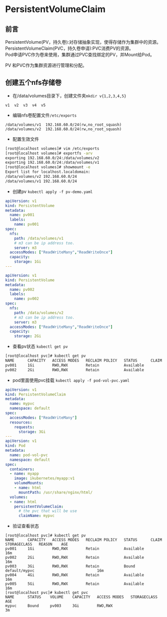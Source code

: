 # PersistentVolumeClaim

## 前言

PersistentVolume(PV，持久卷):对存储抽象实现，使得存储作为集群中的资源。  
PersistentVolumeClaim(PVC，持久卷申请):PVC消费PV的资源。  
Pod申请PVC作为卷来使用，集群通过PVC查找绑定的PV，并Mount给Pod。  

PV 和PVC作为集群资源进行管理和分配。



##  创建五个nfs存储卷


* 在/data/volumes目录下，创建文件夹``mkdir v{1,2,3,4,5}``     
```
v1  v2  v3  v4  v5
```

* 编辑nfs卷配置文件``/etc/exports``
```
/data/volumes/v1  192.168.60.0/24(rw,no_root_squash)
/data/volumes/v2  192.168.60.0/24(rw,no_root_squash)
```

* 配置生效文件

```bash
[root@localhost volumes]# vim /etc/exports
[root@localhost volumes]# exportfs -arv 
exporting 192.168.60.0/24:/data/volumes/v2
exporting 192.168.60.0/24:/data/volumes/v1
[root@localhost volumes]# showmount -e 
Export list for localhost.localdomain:
/data/volumes/v2 192.168.60.0/24
/data/volumes/v1 192.168.60.0/24
```


* 创建pv ``kubectl apply -f pv-demo.yaml``

```yaml
apiVersion: v1
kind: PersistentVolume
metadata:
  name: pv001
  labels:
    name: pv001
spec:
  nfs:
    path: /data/volumes/v1
    # m3 can be ip address too.
    server: m3
  accessModes: ["ReadWriteMany","ReadWriteOnce"]
  capacity:
    storage: 1Gi
---

apiVersion: v1
kind: PersistentVolume
metadata:
  name: pv002
  labels:
    name: pv002
spec:
  nfs:
    path: /data/volumes/v2
    # m3 can be ip address too.
    server: m3
  accessModes: ["ReadWriteMany","ReadWriteOnce"]
  capacity:
    storage: 2Gi
```

* 查看pv状态  ``kubectl get pv``

```bash
[root@localhost pvc]# kubectl get pv 
NAME      CAPACITY   ACCESS MODES   RECLAIM POLICY   STATUS      CLAIM     STORAGECLASS   REASON    AGE
pv001     1Gi        RWO,RWX        Retain           Available                                      6s
pv002     2Gi        RWO,RWX        Retain           Available                                      6s
```

* pod里面使用pvc挂载 ``kubectl apply -f pod-vol-pvc.yaml ``  

```yaml
apiVersion: v1
kind: PersistentVolumeClaim
metadata:
  name: mypvc
  namespace: default
spec:
  accessModes: ["ReadWriteMany"]
  resources:
    requests:
      storage: 3Gi
---
apiVersion: v1
kind: Pod
metadata:
  name: pod-vol-pvc
  namespace: default
spec:
  containers:
  - name: myapp
    image: ikubernetes/myapp:v1
    volumeMounts:
    - name: html
      mountPath: /usr/share/nginx/html/
  volumes:
  - name: html
    persistentVolumeClaim:
      # the pvc that will be use
      claimName: mypvc
```


* 验证查看状态

```
[root@localhost pvc]# kubectl get pv 
NAME      CAPACITY   ACCESS MODES   RECLAIM POLICY   STATUS      CLAIM           STORAGECLASS   REASON    AGE
pv001     1Gi        RWO,RWX        Retain           Available                                            16m
pv002     2Gi        RWO,RWX        Retain           Available                                            16m
pv003     3Gi        RWO,RWX        Retain           Bound       default/mypvc                            16m
pv004     4Gi        RWO,RWX        Retain           Available                                            16m
pv005     5Gi        RWO,RWX        Retain           Available                                            16m
[root@localhost pvc]# kubectl get pvc 
NAME      STATUS    VOLUME    CAPACITY   ACCESS MODES   STORAGECLASS   AGE
mypvc     Bound     pv003     3Gi        RWO,RWX                       3m
```